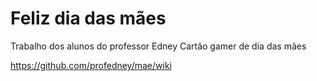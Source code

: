 # Feliz dia das mães

Trabalho dos alunos do professor Edney Cartão gamer de dia das mães

https://github.com/profedney/mae/wiki
